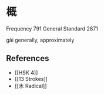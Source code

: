 # 概
Frequency 791
General Standard 2871

gài
generally, approximately

## References
- [[HSK 4]]
- [[13 Strokes]]
- [[木 Radical]]